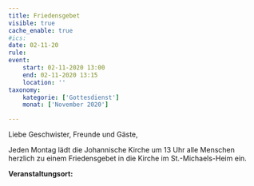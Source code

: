 ```yaml
---
title: Friedensgebet
visible: true
cache_enable: true
#ics: 
date: 02-11-20
rule: 
event:
	start: 02-11-2020 13:00
	end: 02-11-2020 13:15
	location: ''
taxonomy:
	kategorie: ['Gottesdienst']
	monat: ['November 2020']

---
```

Liebe Geschwister, Freunde und Gäste,

Jeden Montag lädt die Johannische Kirche um 13 Uhr alle Menschen herzlich zu einem Friedensgebet in die Kirche im St.-Michaels-Heim ein.



**Veranstaltungsort:** 

